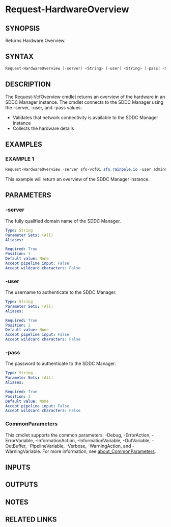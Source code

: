 # Request-HardwareOverview

## SYNOPSIS

Returns Hardware Overview.

## SYNTAX

```powershell
Request-HardwareOverview [-server] <String> [-user] <String> [-pass] <String> [<CommonParameters>]
```

## DESCRIPTION

The Request-VcfOverview cmdlet returns an overview of the hardware in an SDDC Manager instance.
The cmdlet connects to the SDDC Manager using the -server, -user, and -pass values:

- Validates that network connectivity is available to the SDDC Manager instance
- Collects the hardware details

## EXAMPLES

### EXAMPLE 1

```powershell
Request-HardwareOverview -server sfo-vcf01.sfo.rainpole.io -user admin@local -pass VMw@re1!VMw@re1!
```

This example will return an overview of the SDDC Manager instance.

## PARAMETERS

### -server

The fully qualified domain name of the SDDC Manager.

```yaml
Type: String
Parameter Sets: (All)
Aliases:

Required: True
Position: 1
Default value: None
Accept pipeline input: False
Accept wildcard characters: False
```

### -user

The username to authenticate to the SDDC Manager.

```yaml
Type: String
Parameter Sets: (All)
Aliases:

Required: True
Position: 2
Default value: None
Accept pipeline input: False
Accept wildcard characters: False
```

### -pass

The password to authenticate to the SDDC Manager.

```yaml
Type: String
Parameter Sets: (All)
Aliases:

Required: True
Position: 3
Default value: None
Accept pipeline input: False
Accept wildcard characters: False
```

### CommonParameters

This cmdlet supports the common parameters: -Debug, -ErrorAction, -ErrorVariable, -InformationAction, -InformationVariable, -OutVariable, -OutBuffer, -PipelineVariable, -Verbose, -WarningAction, and -WarningVariable. For more information, see [about_CommonParameters](http://go.microsoft.com/fwlink/?LinkID=113216).

## INPUTS

## OUTPUTS

## NOTES

## RELATED LINKS
